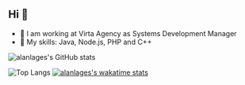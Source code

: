 ## Hi 👋

 - 🔭 I am working at Virta Agency as Systems Development Manager 
 - 💬 My skills: Java, Node.js, PHP and C++

![alanlages's GitHub stats](https://github-readme-stats.vercel.app/api?username=alanlages&count_private=true&show_icons=true)

![Top Langs](https://github-readme-stats.vercel.app/api/top-langs/?username=alanlages) [![alanlages's wakatime stats](https://github-readme-stats.vercel.app/api/wakatime?username=@alanlages)](https://wakatime.com/@alanlages)
